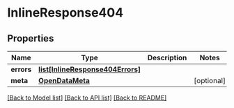 # InlineResponse404

## Properties
Name | Type | Description | Notes
------------ | ------------- | ------------- | -------------
**errors** | [**list[InlineResponse404Errors]**](InlineResponse404Errors.md) |  | 
**meta** | [**OpenDataMeta**](OpenDataMeta.md) |  | [optional] 

[[Back to Model list]](../README.md#documentation-for-models) [[Back to API list]](../README.md#documentation-for-api-endpoints) [[Back to README]](../README.md)

